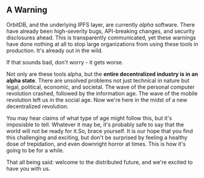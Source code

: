 ## A Warning

OrbitDB, and the underlying IPFS layer, are currently _alpha_ software. There have already been high-severity bugs, API-breaking changes, and security disclosures ahead. This is transparently communicated, yet these warnings have done nothing at all to stop large organizations from using these tools in production. It's already out in the wild.

If that sounds bad, don't worry - it gets worse.

Not only are these tools alpha, but the **entire decentralized industry is in an alpha state**. There are unsolved problems not just technical in nature but legal, political, economic, and societal. The wave of the personal computer revolution crashed, followed by the information age. The wave of the mobile revolution left us in the social age. Now we're here in the midst of a new decentralized revolution.

You may hear claims of what type of age might follow this, but it's imposisble to tell. Whatever it may be, it's probably safe to say that the world will not be ready for it.So, brace yourself. It is our hope that you find this challenging and exciting, but don't be surprised by feeling a healthy dose of trepidation, and even downright horror at times. This is how it's going to be for a while.

That all being said: welcome to the distributed future, and we're excited to have you with us.
